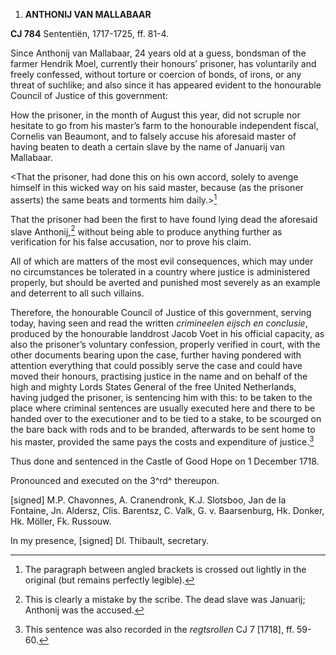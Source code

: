 1.  **ANTHONIJ VAN MALLABAAR**

**CJ 784** Sententiën, 1717-1725, ff. 81-4.

Since Anthonij van Mallabaar, 24 years old at a guess, bondsman of the
farmer Hendrik Moel, currently their honours’ prisoner, has voluntarily
and freely confessed, without torture or coercion of bonds, of irons, or
any threat of suchlike; and also since it has appeared evident to the
honourable Council of Justice of this government:

How the prisoner, in the month of August this year, did not scruple nor
hesitate to go from his master’s farm to the honourable independent
fiscal, Cornelis van Beaumont, and to falsely accuse his aforesaid
master of having beaten to death a certain slave by the name of Januarij
van Mallabaar.

\<That the prisoner, had done this on his own accord, solely to avenge
himself in this wicked way on his said master, because (as the prisoner
asserts) the same beats and torments him daily.\>[^1]

That the prisoner had been the first to have found lying dead the
aforesaid slave Anthonij,[^2] without being able to produce anything
further as verification for his false accusation, nor to prove his
claim.

All of which are matters of the most evil consequences, which may under
no circumstances be tolerated in a country where justice is administered
properly, but should be averted and punished most severely as an example
and deterrent to all such villains.

Therefore, the honourable Council of Justice of this government, serving
today, having seen and read the written *crimineelen eijsch en
conclusie*, produced by the honourable landdrost Jacob Voet in his
official capacity, as also the prisoner’s voluntary confession, properly
verified in court, with the other documents bearing upon the case,
further having pondered with attention everything that could possibly
serve the case and could have moved their honours, practising justice in
the name and on behalf of the high and mighty Lords States General of
the free United Netherlands, having judged the prisoner, is sentencing
him with this: to be taken to the place where criminal sentences are
usually executed here and there to be handed over to the executioner and
to be tied to a stake, to be scourged on the bare back with rods and to
be branded, afterwards to be sent home to his master, provided the same
pays the costs and expenditure of justice.[^3]

Thus done and sentenced in the Castle of Good Hope on 1 December 1718.

Pronounced and executed on the 3^rd^ thereupon.

\[signed\] M.P. Chavonnes, A. Cranendronk, K.J. Slotsboo, Jan de la
Fontaine, Jn. Aldersz, Clis. Barentsz, C. Valk, G. v. Baarsenburg, Hk.
Donker, Hk. Möller, Fk. Russouw.

In my presence, \[signed\] Dl. Thibault, secretary.

[^1]: The paragraph between angled brackets is crossed out lightly in
    the original (but remains perfectly legible).

[^2]: This is clearly a mistake by the scribe. The dead slave was
    Januarij; Anthonij was the accused.

[^3]: This sentence was also recorded in the *regtsrollen* CJ 7
    \[1718\], ff. 59-60.
